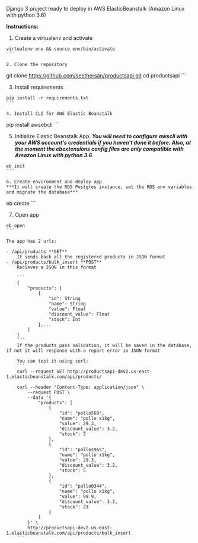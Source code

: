 Django 3 project ready to deploy in AWS ElasticBeanstalk (Amazon Linux with python 3.6)

**Instructions:**
1. Create a virtualenv and activate

```
virtualenv env && source env/bin/activate
´´´

2. Clone the repository

```
git clone https://github.com/seethersan/productsapi.git
cd productsapi
´´´

3. Install requirements

```
pip install -r requirements.txt
´´´

4. Install CLI for AWS Elastic Beanstalk

```
pip install awsebcli
´´´

5. Initialize Elastic Beanstalk App. 
***You will need to configure awscli with your AWS account's credentials if you haven't done it before.
Also, at the moment the ebextensions config files are only compatible with Amazon Linux with python 3.6***

```
eb init
´´´

6. Create environment and deploy app
***It will create the RDS Postgres instance, set the RDS env variables and migrate the database***

```
eb create
´´´

7. Open app

```
eb open
´´´

The app has 2 urls:

- /api/products **GET**
    It sends back all the registered products in JSON format
- /api/products/bulk_insert **POST**
    Recieves a JSON in this format
    
    ```
    {
        "products": [
            {
                "id": String
                "name": String
                "value": Float
                "discount_value": Float
                "stock": Int
            },...
        ]
    }
    ´´´
    If the products pass validation, it will be saved in the database, if not it will response with a report error in JSON format

    You can test it using curl:
    ```
    curl --request GET http://productsapi-dev2.us-east-1.elasticbeanstalk.com/api/products/ 

    curl --header "Content-Type: application/json" \
        --request POST \
        --data '{
            "products": [
                {
                    "id": "pollo569",
                    "name": "pollo x1kg",
                    "value": 29.3,
                    "discount_value": 3.2,
                    "stock": 3
                },
                {
                    "id": "pollos965",
                    "name": "pollo x1kg",
                    "value": 29.3,
                    "discount_value": 3.2,
                    "stock": 5
                },
                {
                    "id": "pollo0344",
                    "name": "pollo x1kg",
                    "value": 99.9,
                    "discount_value": 3.2,
                    "stock": 23
                }
            ]
        }' \
        http://productsapi-dev2.us-east-1.elasticbeanstalk.com/api/products/bulk_insert
    ´´´
